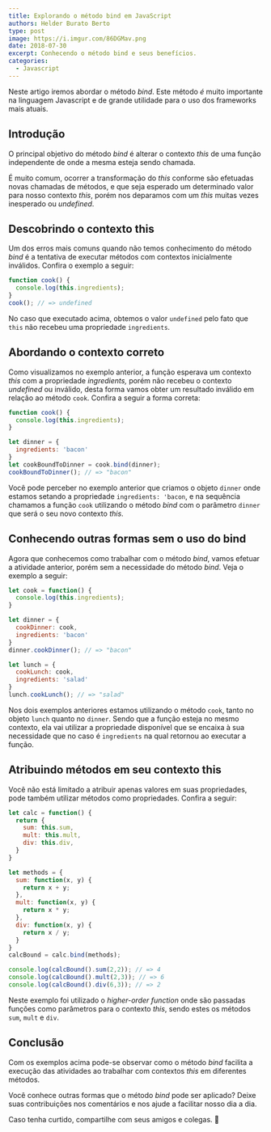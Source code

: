 ```yaml
---
title: Explorando o método bind em JavaScript
authors: Helder Burato Berto
type: post
image: https://i.imgur.com/86DGMav.png
date: 2018-07-30
excerpt: Conhecendo o método bind e seus benefícios.
categories:
  - Javascript
---
```


Neste artigo iremos abordar o método *bind*. Este método *é* muito importante na linguagem Javascript e de grande utilidade para o uso dos frameworks mais atuais.

## Introdução

O principal objetivo do método *bind* é alterar o contexto *this* de uma função independente de onde a mesma esteja sendo chamada.

É muito comum, ocorrer a transformação do *this* conforme são efetuadas novas chamadas de métodos, e que seja esperado um determinado valor para nosso contexto *this*, porém nos deparamos com um *this* muitas vezes inesperado ou *undefined*.

## Descobrindo o contexto this

Um dos erros mais comuns quando não temos conhecimento do método *bind* é a tentativa de executar métodos com contextos inicialmente inválidos. Confira o exemplo a seguir: 

```js
function cook() {
  console.log(this.ingredients);
}
cook(); // => undefined
```

No caso que executado acima, obtemos o valor `undefined` pelo fato que `this` não recebeu uma propriedade `ingredients`.

## Abordando o contexto correto

Como visualizamos no exemplo anterior, a função esperava um contexto *this* com a propriedade *ingredients,* porém não recebeu o contexto *undefined* ou inválido, desta forma vamos obter um resultado inválido em relação ao método `cook`. Confira a seguir a forma correta:

```js
function cook() {
  console.log(this.ingredients);
}

let dinner = {
  ingredients: 'bacon'
}
let cookBoundToDinner = cook.bind(dinner);
cookBoundToDinner(); // => "bacon"
```

Você pode perceber no exemplo anterior que criamos o objeto `dinner` onde estamos setando a propriedade `ingredients: 'bacon`, e na sequência chamamos a função `cook`  utilizando o método *bind* com o parâmetro `dinner` que será o seu novo contexto *this*.

## Conhecendo outras formas sem o uso do bind

Agora que conhecemos como trabalhar com o método *bind*, vamos efetuar a atividade anterior, porém sem a necessidade do método *bind*. Veja o exemplo a seguir:

```js
let cook = function() {
  console.log(this.ingredients);
}

let dinner = {
  cookDinner: cook,
  ingredients: 'bacon'
}
dinner.cookDinner(); // => "bacon"

let lunch = {
  cookLunch: cook,
  ingredients: 'salad'
}
lunch.cookLunch(); // => "salad"
```

Nos dois exemplos anteriores estamos utilizando o método `cook`, tanto no objeto `lunch` quanto no `dinner`. Sendo que a função esteja no mesmo contexto, ela vai utilizar a propriedade disponível que se encaixa à sua necessidade que no caso é `ingredients` na qual retornou ao executar a função.

## Atribuindo métodos em seu contexto this

Você não está limitado a atribuir apenas valores em suas propriedades, pode também utilizar métodos como propriedades. Confira a seguir:

```js
let calc = function() {
  return {
    sum: this.sum,
    mult: this.mult,
    div: this.div,
  }
}

let methods = {
  sum: function(x, y) {
    return x + y;
  },
  mult: function(x, y) {
    return x * y;
  },
  div: function(x, y) {
    return x / y;
  }
}
calcBound = calc.bind(methods);

console.log(calcBound().sum(2,2)); // => 4
console.log(calcBound().mult(2,3)); // => 6
console.log(calcBound().div(6,3)); // => 2
```

Neste exemplo foi utilizado o *higher-order function* onde são passadas funções como parâmetros para o contexto *this*, sendo estes os métodos `sum`, `mult` e `div`.

## Conclusão

Com os exemplos acima pode-se observar como o método *bind* facilita a execução das atividades ao trabalhar com contextos *this* em diferentes métodos.

Você conhece outras formas que o método *bind* pode ser aplicado? Deixe suas contribuições nos comentários e nos ajude a facilitar nosso dia a dia.

Caso tenha curtido, compartilhe com seus amigos e colegas. 💫
